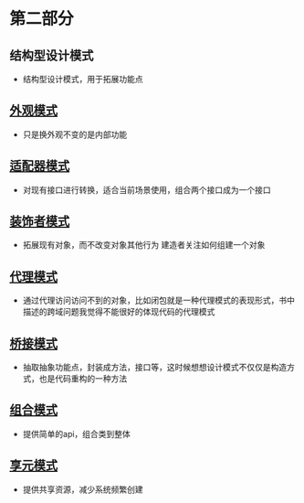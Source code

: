 # 第二部分
  ## 结构型设计模式
  - 结构型设计模式，用于拓展功能点
  ## [外观模式](/part2/facede)
  - 只是换外观不变的是内部功能
  ## [适配器模式](/part2/adapter) 
  - 对现有接口进行转换，适合当前场景使用，组合两个接口成为一个接口
  ## [装饰者模式](/part2/decorator) 
  - 拓展现有对象，而不改变对象其他行为
  建造者关注如何组建一个对象
  ## [代理模式](/part2/proxy)
  - 通过代理访问访问不到的对象，比如闭包就是一种代理模式的表现形式，书中描述的跨域问题我觉得不能很好的体现代码的代理模式
  ## [桥接模式](/part2/adapter)
  - 抽取抽象功能点，封装成方法，接口等，这时候想想设计模式不仅仅是构造方式，也是代码重构的一种方法
  ## [组合模式](/part2/composite)
  - 提供简单的api，组合类到整体
  ## [享元模式](/part2/flyweight)
  - 提供共享资源，减少系统频繁创建
                                                                                                                                    